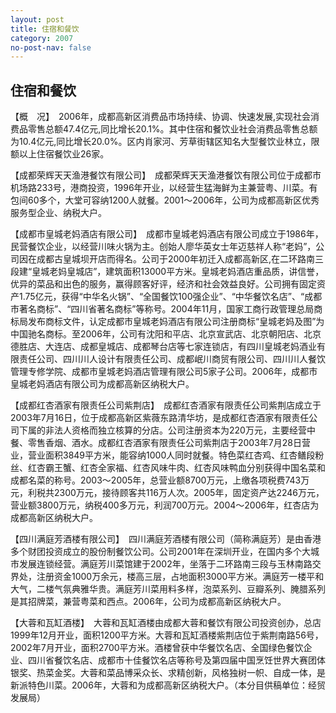 ```yaml
---
layout: post
title: 住宿和餐饮
category: 2007
no-post-nav: false
---
```


## 住宿和餐饮

【概　况】　2006年，成都高新区消费品市场持续、协调、快速发展,实现社会消费品零售总额47.4亿元,同比增长20.1%。其中住宿和餐饮业社会消费品零售总额为10.4亿元,同比增长20.0%。区内肖家河、芳草街辖区知名大型餐饮业林立，限额以上住宿餐饮业26家。

【成都荣辉天天渔港餐饮有限公司】　成都荣辉天天渔港餐饮有限公司位于成都市机场路233号，港商投资，1996年开业，以经营生猛海鲜为主兼营粤、川菜。有包间60多个，大堂可容纳1200人就餐。2001～2006年，公司为成都高新区优秀服务型企业、纳税大户。

【成都市皇城老妈酒店有限公司】　成都市皇城老妈酒店有限公司成立于1986年，民营餐饮企业，以经营川味火锅为主。创始人廖华英女士年迈慈祥人称“老妈”，公司因在成都古皇城坝开店而得名。公司于2000年初迁入成都高新区,在二环路南三段建“皇城老妈皇城店”，建筑面积13000平方米。皇城老妈酒店重品质，讲信誉，优异的菜品和出色的服务，赢得顾客好评，经济和社会效益良好。公司拥有固定资产1.75亿元，获得“中华名火锅”、“全国餐饮100强企业”、“中华餐饮名店”、“成都市著名商标”、“四川省著名商标”等称号。2004年11月，国家工商行政管理总局商标局发布商标文件，认定成都市皇城老妈酒店有限公司注册商标“皇城老妈及图”为中国驰名商标。至2006年，公司有沈阳和平店、北京宣武店、北京朝阳店、北京德胜店、大连店、成都皇城店、成都琴台店等七家连锁店，有四川皇城老妈酒业有限责任公司、四川川人设计有限责任公司、成都岷川商贸有限公司、四川川人餐饮管理专修学院、成都市皇城老妈酒店管理有限公司5家子公司。2006年，成都市皇城老妈酒店有限公司为成都高新区纳税大户。

【成都红杏酒家有限责任公司紫荆店】　成都红杏酒家有限责任公司紫荆店成立于2003年7月16日，位于成都高新区紫薇东路清华坊，是成都红杏酒家有限责任公司下属的非法人资格而独立核算的分店。公司注册资本为220万元，主要经营中餐、零售香烟、酒水。成都红杏酒家有限责任公司紫荆店于2003年7月28日营业，营业面积3849平方米，能容纳1000人同时就餐。特色菜红杏鸡、红杏鳝段粉丝、红杏霸王蟹、红杏全家福、红杏风味牛肉、红杏风味鸭血分别获得中国名菜和成都名菜的称号。2003～2005年，总营业额8700万元，上缴各项税费743万元，利税共2300万元，接待顾客共116万人次。2005年，固定资产达2246万元，营业额3800万元，纳税400多万元，利润700万元。2004～2006年，红杏店为成都高新区纳税大户。

【四川满庭芳酒楼有限公司】　四川满庭芳酒楼有限公司（简称满庭芳）是由香港多个财团投资成立的股份制餐饮公司。公司2001年在深圳开业，在国内多个大城市发展连锁经营。满庭芳川菜馆建于2002年，坐落于二环路南三段与玉林南路交界处，注册资金1000万余元，楼高三层，占地面积3000平方米。满庭芳一楼平和大气，二楼气氛典雅华贵。满庭芳川菜用料多样，泡菜系列、豆瓣系列、腌腊系列是其招牌菜，兼营粤菜和西点。2006年，公司为成都高新区纳税大户。

【大蓉和瓦缸酒楼】　大蓉和瓦缸酒楼由成都大蓉和餐饮有限公司投资创办，总店1999年12月开业，面积1200平方米。大蓉和瓦缸酒楼紫荆店位于紫荆南路56号，2002年7月开业，面积2700平方米。酒楼曾获中华餐饮名店、全国绿色餐饮企业、四川省餐饮名店、成都市十佳餐饮名店等称号及第四届中国烹饪世界大赛团体银奖、热菜金奖。大蓉和菜品博采众长、求精创新，风格独树一帜、自成一体，是新派特色川菜。2006年，大蓉和为成都高新区纳税大户。（本分目供稿单位：经贸发展局）
